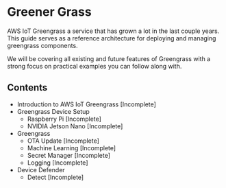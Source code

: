 # Greener Grass

AWS IoT Greengrass a service that has grown a lot in the last couple years. This guide serves as a reference architecture for deploying and managing greengrass components.

We will be covering all existing and future features of Greengrass with a strong focus on practical examples you can follow along with.

## Contents

* Introduction to AWS IoT Greengrass [Incomplete]
* Greengrass Device Setup
  * Raspberry Pi [Incomplete]
  * NVIDIA Jetson Nano [Incomplete]
* Greengrass
  * OTA Update [Incomplete]
  * Machine Learning [Incomplete]
  * Secret Manager [Incomplete]
  * Logging [Incomplete]
* Device Defender
  * Detect [Incomplete]
